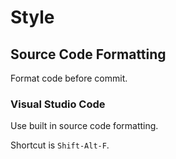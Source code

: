 # Style

## Source Code Formatting

Format code before commit.

### Visual Studio Code

Use built in source code formatting.

Shortcut is `Shift-Alt-F`.
